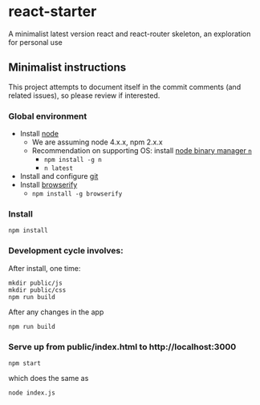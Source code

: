 # react-starter
A minimalist latest version react and react-router skeleton, an exploration for personal use

## Minimalist instructions

This project attempts to document itself in the commit comments (and related issues), so please review if interested.

### Global environment

* Install [node](https://nodejs.org/en/)
    * We are assuming node 4.x.x, npm 2.x.x
    * Recommendation on supporting OS: install [node binary manager `n`](https://github.com/tj/n)
        * `npm install -g n`
        * `n latest`
* Install and configure [git](https://git-scm.com/book/en/v2)
* Install [browserify](http://browserify.org/)
    * `npm install -g browserify`

### Install

````
npm install
````

### Development cycle involves:

After install, one time:

````
mkdir public/js
mkdir public/css
npm run build
````

After any changes in the app

````
npm run build
````

### Serve up from public/index.html to http://localhost:3000

````
npm start
````

which does the same as

````
node index.js
````

